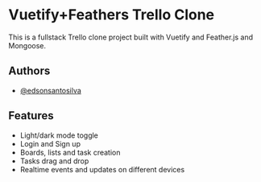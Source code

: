 # Vuetify+Feathers Trello Clone

This is a fullstack Trello clone project built with Vuetify and Feather.js and Mongoose.
## Authors

- [@edsonsantosilva](https://www.github.com/edsonsantosilva)
## Features

- Light/dark mode toggle
- Login and Sign up
- Boards, lists and task creation
- Tasks drag and drop
- Realtime events and updates on different devices
